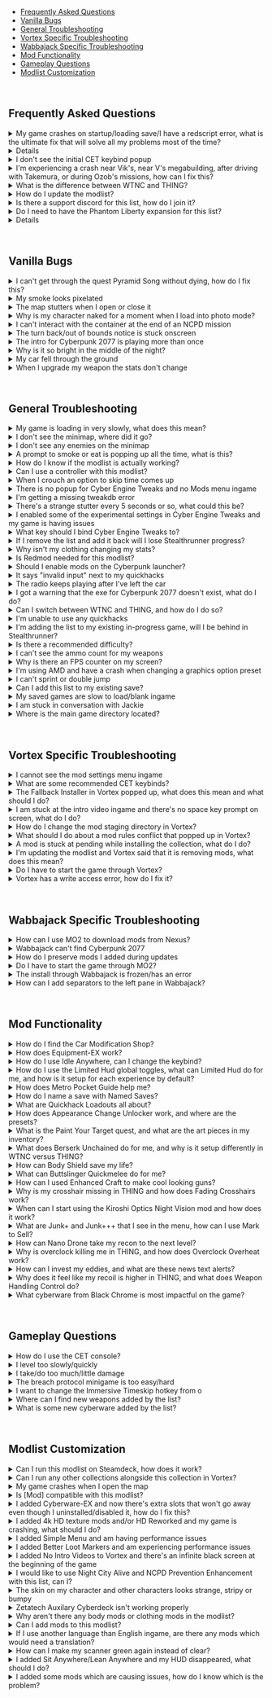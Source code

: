 - [Frequently Asked Questions](#frequently-asked-questions)
- [Vanilla Bugs](#vanilla-bugs)
- [General Troubleshooting](#general-troubleshooting)
- [Vortex Specific Troubleshooting](#vortex-specific-troubleshooting)
- [Wabbajack Specific Troubleshooting](#wabbajack-specific-troubleshooting)
- [Mod Functionality](#mod-functionality)
- [Gameplay Questions](#gameplay-questions)
- [Modlist Customization](#modlist-customization)

&#10240;

## Frequently Asked Questions

<details>
  <summary>My game crashes on startup/loading save/I have a redscript error, what is the ultimate fix that will solve all my problems most of the time?</summary>

![blue line](https://i.imgur.com/zRMDA4a.png)
  
Go side of Vortex and on the grey bar and click on **"Settings"**

![Redmod 1](https://i.imgur.com/ilpBWRY.png)

In the middle top of Vortex click on **"V2077 Settings"** and ensure that **"Automatically convert old-style 'archive' mods to REDmods on install"** is greyed out and not active

![Redmod 2](https://i.imgur.com/iSYsHmn.png)

![Redmod 3](https://i.imgur.com/nhjRZnF.png)

Left click on the grey part of any mod on the list in the mods section of Vortex to highlight the mod

![test1](https://i.imgur.com/dQX1fI9.png)

Now hit Control + A to highlight all mods and bring up a white bar at the bottom of Vortex. On this bar click Remove on the left side of it

![test2](https://i.imgur.com/AEc8cwh.png)

On the popup that comes up, ensure that delete archives checkbox is Not Ticked, and then click the orange Remove button on the bottom right

![test3](https://i.imgur.com/pI1ojet.png)

You will now see all the mods uninstalled and in blue in Vortex. If you see this, close out of Vortex.

![test4](https://i.imgur.com/mbWyDJX.png)

Go to your main Cyberpunk 2077 directory and delete the **all** folders except for **"archive"**

![tes5](https://i.imgur.com/AXG7U40.png)

Additionally delete the **"mod"** folder in **"Cyberpunk 2077/archive/pc/"**

![tes6](https://i.imgur.com/YW0s73X.png)

Now make sure you go and verify your game files through **Steam**, **GOG** or **Epic** so that it will reacquire the missing game files and get you back to a vanilla install, clearing the script error. Once the files are installed by your launcher, go to the website for the collection and add it to Vortex

![tes8](https://i.imgur.com/TLBR53V.png)

It will now install using the archives you had previously, so it won't need to download anything.
  
![blue line](https://i.imgur.com/zRMDA4a.png)
  
</details>

<details>
<a id="red4ext-error"><summary>Red4EXT is giving me an error, how do I fix it?</summary>
  
  ![blue line](https://i.imgur.com/zRMDA4a.png)
  
test

  ![blue line](https://i.imgur.com/zRMDA4a.png)
  
</details>

<details>
  <summary>I don't see the initial CET keybind popup</summary>
  
  ![blue line](https://i.imgur.com/zRMDA4a.png)
  
test

  ![blue line](https://i.imgur.com/zRMDA4a.png)
  
</details>

<details>
  <summary>I'm experiencing a crash near Vik's, near V's megabuilding, after driving with Takemura, or during Ozob's missions, how can I fix this?</summary>

   ![blue line](https://i.imgur.com/zRMDA4a.png)
  
test

  ![blue line](https://i.imgur.com/zRMDA4a.png)
  
</details>

<details>
  <summary>What is the difference between WTNC and THING?</summary>
  
  ![blue line](https://i.imgur.com/zRMDA4a.png)
  
test

  ![blue line](https://i.imgur.com/zRMDA4a.png)
  
</details>

<details>
  <summary>How do I update the modlist?</summary>
  
  ![blue line](https://i.imgur.com/zRMDA4a.png)
  
test

  ![blue line](https://i.imgur.com/zRMDA4a.png)
  
</details>

<details>
  <summary>Is there a support discord for this list, how do I join it?</summary>
  
  ![blue line](https://i.imgur.com/zRMDA4a.png)
  
test

  ![blue line](https://i.imgur.com/zRMDA4a.png)
  
</details>

<details>
  <summary>Do I need to have the Phantom Liberty expansion for this list?</summary>

   ![blue line](https://i.imgur.com/zRMDA4a.png)
  
test

  ![blue line](https://i.imgur.com/zRMDA4a.png)
  
</details>

<details>
  <summary>How can I prevent auto updates to my game?</summary>

  ![blue line](https://i.imgur.com/zRMDA4a.png)
  
Consult this guide on the [Modding Wiki](https://wiki.redmodding.org/cyberpunk-2077-modding/for-mod-users/users-modding-cyberpunk-2077/users-downgrading-preventing-auto-updates)

![blue line](https://i.imgur.com/zRMDA4a.png)
  
</details>

&#10240;

## Vanilla Bugs

<details>
  <summary>I can't get through the quest Pyramid Song without dying, how do I fix this?</summary>

   ![blue line](https://i.imgur.com/zRMDA4a.png)
  
test

  ![blue line](https://i.imgur.com/zRMDA4a.png)
  
</details>

<details>
  <summary>My smoke looks pixelated</summary>

   ![blue line](https://i.imgur.com/zRMDA4a.png)
  
test

  ![blue line](https://i.imgur.com/zRMDA4a.png)
  
</details>

<details>
  <summary>The map stutters when I open or close it</summary>

   ![blue line](https://i.imgur.com/zRMDA4a.png)
  
test

  ![blue line](https://i.imgur.com/zRMDA4a.png)
  
</details>

<details>
  <summary>Why is my character naked for a moment when I load into photo mode?</summary>

   ![blue line](https://i.imgur.com/zRMDA4a.png)
  
test

  ![blue line](https://i.imgur.com/zRMDA4a.png)
  
</details>

<details>
  <summary>I can't interact with the container at the end of an NCPD mission</summary>

   ![blue line](https://i.imgur.com/zRMDA4a.png)
  
test

  ![blue line](https://i.imgur.com/zRMDA4a.png)
  
</details>

<details>
  <summary>The turn back/out of bounds notice is stuck onscreen</summary>

   ![blue line](https://i.imgur.com/zRMDA4a.png)
  
test

  ![blue line](https://i.imgur.com/zRMDA4a.png)
  
</details>

<details>
  <summary>The intro for Cyberpunk 2077 is playing more than once</summary>

   ![blue line](https://i.imgur.com/zRMDA4a.png)
  
test

  ![blue line](https://i.imgur.com/zRMDA4a.png)
  
</details>

<details>
  <summary>Why is it so bright in the middle of the night?</summary>

  ![blue line](https://i.imgur.com/zRMDA4a.png)
  
  This is a vanilla game error and has been reported to CDPR, hopefully they will patch this in the future

  ![blue line](https://i.imgur.com/zRMDA4a.png)
  
</details>

<details>
  <summary>My car fell through the ground</summary>

  ![blue line](https://i.imgur.com/zRMDA4a.png)
  
  This is a vanilla game error and has been reported to CDPR, hopefully they will patch this in the future

  ![blue line](https://i.imgur.com/zRMDA4a.png)
  
</details>

<details>
  <summary>When I upgrade my weapon the stats don't change</summary>

  ![blue line](https://i.imgur.com/zRMDA4a.png)
  
  If you notice this happening on the crafting screen, don't continue to try to upgrade the gun. Reload your save and the issue will be resolved

  ![blue line](https://i.imgur.com/zRMDA4a.png)
  
</details>

&#10240;

## General Troubleshooting

<details>
  <summary>My game is loading in very slowly, what does this mean?</summary>

   ![blue line](https://i.imgur.com/zRMDA4a.png)
  
test

  ![blue line](https://i.imgur.com/zRMDA4a.png)
  
</details>

<details>
  <summary>I don't see the minimap, where did it go?</summary>

   ![blue line](https://i.imgur.com/zRMDA4a.png)
  
test

  ![blue line](https://i.imgur.com/zRMDA4a.png)
  
</details>

<details>
  <summary>I don't see any enemies on the minimap</summary>

   ![blue line](https://i.imgur.com/zRMDA4a.png)
  
test

  ![blue line](https://i.imgur.com/zRMDA4a.png)
  
</details>

<details>
  <summary>A prompt to smoke or eat is popping up all the time, what is this?</summary>

   ![blue line](https://i.imgur.com/zRMDA4a.png)
  
test

  ![blue line](https://i.imgur.com/zRMDA4a.png)
  
</details>

<details>
  <summary>How do I know if the modlist is actually working?</summary>

   ![blue line](https://i.imgur.com/zRMDA4a.png)
  
test

  ![blue line](https://i.imgur.com/zRMDA4a.png)
  
</details>

<details>
  <summary>Can I use a controller with this modlist?</summary>

   ![blue line](https://i.imgur.com/zRMDA4a.png)
  
test

  ![blue line](https://i.imgur.com/zRMDA4a.png)
  
</details>

<details>
  <summary>When I crouch an option to skip time comes up</summary>

   ![blue line](https://i.imgur.com/zRMDA4a.png)
  
test

  ![blue line](https://i.imgur.com/zRMDA4a.png)
  
</details>

<details>
  <summary>There is no popup for Cyber Engine Tweaks and no Mods menu ingame</summary>

   ![blue line](https://i.imgur.com/zRMDA4a.png)
  
test

  ![blue line](https://i.imgur.com/zRMDA4a.png)
  
</details>

<details>
  <summary>I'm getting a missing tweakdb error</summary>

   ![blue line](https://i.imgur.com/zRMDA4a.png)
  
test

  ![blue line](https://i.imgur.com/zRMDA4a.png)
  
</details>

<details>
  <summary>There's a strange stutter every 5 seconds or so, what could this be?</summary>

   ![blue line](https://i.imgur.com/zRMDA4a.png)
  
test

  ![blue line](https://i.imgur.com/zRMDA4a.png)
  
</details>

<details>
  <summary>I enabled some of the experimental settings in Cyber Engine Tweaks and my game is having issues</summary>

   ![blue line](https://i.imgur.com/zRMDA4a.png)
  
test

  ![blue line](https://i.imgur.com/zRMDA4a.png)
  
</details>

<details>
  <summary>What key should I bind Cyber Engine Tweaks to?</summary>

   ![blue line](https://i.imgur.com/zRMDA4a.png)
  
test

  ![blue line](https://i.imgur.com/zRMDA4a.png)
  
</details>

<details>
  <summary>If I remove the list and add it back will I lose Stealthrunner progress?</summary>

   ![blue line](https://i.imgur.com/zRMDA4a.png)
  
test

  ![blue line](https://i.imgur.com/zRMDA4a.png)
  
</details>

<details>
  <summary>Why isn't my clothing changing my stats?</summary>

   ![blue line](https://i.imgur.com/zRMDA4a.png)
  
test

  ![blue line](https://i.imgur.com/zRMDA4a.png)
  
</details>

<details>
  <summary>Is Redmod needed for this modlist?</summary>

   ![blue line](https://i.imgur.com/zRMDA4a.png)
  
test

  ![blue line](https://i.imgur.com/zRMDA4a.png)
  
</details>

<details>
  <summary>Should I enable mods on the Cyberpunk launcher?</summary>

   ![blue line](https://i.imgur.com/zRMDA4a.png)
  
test

  ![blue line](https://i.imgur.com/zRMDA4a.png)
  
</details>

<details>
  <summary>It says "invalid input" next to my quickhacks</summary>

   ![blue line](https://i.imgur.com/zRMDA4a.png)
  
test

  ![blue line](https://i.imgur.com/zRMDA4a.png)
  
</details>

<details>
  <summary>The radio keeps playing after I've left the car</summary>

   ![blue line](https://i.imgur.com/zRMDA4a.png)
  
test

  ![blue line](https://i.imgur.com/zRMDA4a.png)
  
</details>

<details>
  <summary>I got a warning that the exe for Cyberpunk 2077 doesn't exist, what do I do?</summary>

   ![blue line](https://i.imgur.com/zRMDA4a.png)
  
test

  ![blue line](https://i.imgur.com/zRMDA4a.png)
  
</details>

<details>
  <summary>Can I switch between WTNC and THING, and how do I do so?</summary>

   ![blue line](https://i.imgur.com/zRMDA4a.png)
  
test

  ![blue line](https://i.imgur.com/zRMDA4a.png)
  
</details>

<details>
  <summary>I'm unable to use any quickhacks</summary>

   ![blue line](https://i.imgur.com/zRMDA4a.png)
  
test

  ![blue line](https://i.imgur.com/zRMDA4a.png)
  
</details>

<details>
  <summary>I'm adding the list to my existing in-progress game, will I be behind in Stealthrunner?</summary>

   ![blue line](https://i.imgur.com/zRMDA4a.png)
  
test

  ![blue line](https://i.imgur.com/zRMDA4a.png)
  
</details>

<details>
  <summary>Is there a recommended difficulty?</summary>

   ![blue line](https://i.imgur.com/zRMDA4a.png)
  
test

  ![blue line](https://i.imgur.com/zRMDA4a.png)
  
</details>

<details>
  <summary>I can't see the ammo count for my weapons</summary>

   ![blue line](https://i.imgur.com/zRMDA4a.png)
  
test

  ![blue line](https://i.imgur.com/zRMDA4a.png)
  
</details>

<details>
  <summary>Why is there an FPS counter on my screen?</summary>

   ![blue line](https://i.imgur.com/zRMDA4a.png)
  
test

  ![blue line](https://i.imgur.com/zRMDA4a.png)
  
</details>

<details>
  <summary>I'm using AMD and have a crash when changing a graphics option preset</summary>

   ![blue line](https://i.imgur.com/zRMDA4a.png)
  
test

  ![blue line](https://i.imgur.com/zRMDA4a.png)
  
</details>

<details>
  <summary>I can't sprint or double jump</summary>

   ![blue line](https://i.imgur.com/zRMDA4a.png)
  
test

  ![blue line](https://i.imgur.com/zRMDA4a.png)
  
</details>

<details>
  <summary>Can I add this list to my existing save?</summary>

  ![blue line](https://i.imgur.com/zRMDA4a.png)
  
  **You can add this list to an existing vanilla save with no issues.** If you're adding this to a previously modded save, it would depend on the mods that were   associated. Sometimes mods that add items to the game through ArchiveXL can be baked into the save, and if that mod is no longer there, would cause the game to crash.
  
 ![blue line](https://i.imgur.com/zRMDA4a.png)
  
</details>

<details>
  <summary>My saved games are slow to load/blank ingame</summary>

  ![blue line](https://i.imgur.com/zRMDA4a.png)
  
  ![faq 5](https://raw.githubusercontent.com/z9er/CyberpunkTHING/main/resources/images/FAQ/faq%205.png)
  
  If you run into the error displayed above, you will want to disable cloud saves as that game setting can cause this issue.
  
  On the left side of the main menu, click on **"Settings"**
  
  ![faq 6](https://raw.githubusercontent.com/z9er/CyberpunkTHING/main/resources/images/FAQ/faq%206.png)
  
  At the top click **"Gameplay"**
  
  ![faq 7](https://raw.githubusercontent.com/z9er/CyberpunkTHING/main/resources/images/FAQ/faq%207.png)
  
  Scroll down to **"Enable cross-platform Saves"** and ensure that it is turned off
  
  ![faq 8](https://raw.githubusercontent.com/z9er/CyberpunkTHING/main/resources/images/FAQ/faq%208.png)
  
   ![blue line](https://i.imgur.com/zRMDA4a.png)
  
</details>

<details>
  <summary>I am stuck in conversation with Jackie</summary>

  ![blue line](https://i.imgur.com/zRMDA4a.png)
  
  You're sitting sharing a nice moment pondering the future's opportunities with Jackie at the food stand outside of your apartment, and you need to call the car in order to "feel the factory new ride". If your hints are disabled it won't tell you what to do, but you'll want to call your vehicle, default keybind is **"V"**
  
  ![faq 21](https://raw.githubusercontent.com/z9er/CyberpunkTHING/main/resources/images/FAQ/faq%2021.png)
  
  ![blue line](https://i.imgur.com/zRMDA4a.png)
  
</details>

<details>
  <summary>Where is the main game directory located?</summary>

  ![blue line](https://i.imgur.com/zRMDA4a.png)
  
 test
  
  ![blue line](https://i.imgur.com/zRMDA4a.png)
  
</details>

&#10240;

## Vortex Specific Troubleshooting

<details>
  <summary>I cannot see the mod settings menu ingame</summary>

  ![blue line](https://i.imgur.com/zRMDA4a.png)
  
  This is often associated with the **Vortex Redmod Autoconversion** being toggled on. It is off by default, but if it has done the autoconversion you will need to go through a process to correct this, and you will not have to redownload the associated mods. Go to the left side of Vortex to the grey bar and click on **"Settings"**
  
  ![faq 33](https://raw.githubusercontent.com/z9er/CyberpunkTHING/main/resources/images/FAQ/faq%2033.png)
  
Go to the middle top grey bar and click on **"V2077 Settings"** and ensure that **"Automatically convert old style 'archive' mods to REDmods on install"** is greyed out and is not active
  
  ![faq 34](https://raw.githubusercontent.com/z9er/CyberpunkTHING/main/resources/images/FAQ/faq%2034.png)
  
  ![faq 35](https://raw.githubusercontent.com/z9er/CyberpunkTHING/main/resources/images/FAQ/faq%2035.png)
  
Go to the left hand side of vortex and click on **"Mods"** on the grey bar
  
  ![faq 36](https://raw.githubusercontent.com/z9er/CyberpunkTHING/main/resources/images/FAQ/faq%2036.png)
  
 Left click on the mod at the top of the list in the middle of the screen to highlight it
  
  ![faq 37](https://raw.githubusercontent.com/z9er/CyberpunkTHING/main/resources/images/FAQ/faq%2037.png)
  
Scroll to the bottom mod in the list and shift + left click it in order to highlight all of the mods
  
  ![faq 38](https://raw.githubusercontent.com/z9er/CyberpunkTHING/main/resources/images/FAQ/faq%2038.png)
  
  On the white bar that has appeared at the very bottom of the list click **"Remove"**
  
  ![faq 39](https://raw.githubusercontent.com/z9er/CyberpunkTHING/main/resources/images/FAQ/faq%2039.png)
  
  In the popup that appears ensure that **"Remove Mod"** is ticked with a blue and white checkmark, but that **"Delete Archive"** remains unticked and clear
  
  ![faq 40](https://raw.githubusercontent.com/z9er/CyberpunkTHING/main/resources/images/FAQ/faq%2040.png)
  
 Click **"Remove"** at the bottom right of the popup 
  
  ![faq 41](https://raw.githubusercontent.com/z9er/CyberpunkTHING/main/resources/images/FAQ/faq%2041.png)
  
 In the next popup, tick the box for **"Apply to Recommended Mods"** so that a blue and white checkmark appears 
  
  ![faq 42](https://raw.githubusercontent.com/z9er/CyberpunkTHING/main/resources/images/FAQ/faq%2042.png)
  
  ![faq 43](https://raw.githubusercontent.com/z9er/CyberpunkTHING/main/resources/images/FAQ/faq%2043.png)
  
Then click on **"Disable"** bottom right of the grey popup  
  
  ![faq 44](https://raw.githubusercontent.com/z9er/CyberpunkTHING/main/resources/images/FAQ/faq%2044.png)
  
The list of mods will now show as **"Uninstalled"** in blue
  
  ![faq 45](https://raw.githubusercontent.com/z9er/CyberpunkTHING/main/resources/images/FAQ/faq%2045.png)
  
Scroll down to the mod **"Cyberpunk Thing"** and left click it 
  
  ![faq 46](https://raw.githubusercontent.com/z9er/CyberpunkTHING/main/resources/images/FAQ/faq%2046.png)
  
  After highlighting **"Cyberpunk Thing"** right click it and left click **"Install"**
  
  ![faq 47](https://raw.githubusercontent.com/z9er/CyberpunkTHING/main/resources/images/FAQ/faq%2047.png)
  
  In the popup that appears click **"Install Now"**
  
  ![faq 48](https://raw.githubusercontent.com/z9er/CyberpunkTHING/main/resources/images/FAQ/faq%2048.png)
  
 These steps will undo the REDmod autoconversion that vortex performed and will correct your install without you having to redownload any mods
  
  ![blue line](https://i.imgur.com/zRMDA4a.png)
  
</details>

<details>
  <summary>What are some recommended CET keybinds?</summary>

  ![blue line](https://i.imgur.com/zRMDA4a.png)
  
  Some binding recommendations for important features
  
  ![faq 49](https://raw.githubusercontent.com/z9er/CyberpunkTHING/main/resources/images/FAQ/faq%2049.png)
  
  ![blue line](https://i.imgur.com/zRMDA4a.png)
  
</details>

<details>
  <summary>The Fallback Installer in Vortex popped up, what does this mean and what should I do?</summary>

  ![blue line](https://i.imgur.com/zRMDA4a.png)
  
test

  ![blue line](https://i.imgur.com/zRMDA4a.png)
  
</details>

<details>
  <summary>I am stuck at the intro video ingame and there's no space key prompt on screen, what do I do?</summary>

  ![blue line](https://i.imgur.com/zRMDA4a.png)
  
test

  ![blue line](https://i.imgur.com/zRMDA4a.png)
  
</details>

<details>
  <summary>How do I change the mod staging directory in Vortex?</summary>

  ![blue line](https://i.imgur.com/zRMDA4a.png)
  
test

  ![blue line](https://i.imgur.com/zRMDA4a.png)
  
</details>

<details>
  <summary>What should I do about a mod rules conflict that popped up in Vortex?</summary>

  ![blue line](https://i.imgur.com/zRMDA4a.png)
  
test

  ![blue line](https://i.imgur.com/zRMDA4a.png)
  
</details>

<details>
  <summary>A mod is stuck at pending while installing the collection, what do I do?</summary>

  ![blue line](https://i.imgur.com/zRMDA4a.png)
  
test

  ![blue line](https://i.imgur.com/zRMDA4a.png)
  
</details>

<details>
  <summary>I'm updating the modlist and Vortex said that it is removing mods, what does this mean?</summary>

  ![blue line](https://i.imgur.com/zRMDA4a.png)
  
test

  ![blue line](https://i.imgur.com/zRMDA4a.png)
  
</details>

<details>
  <summary>Do I have to start the game through Vortex?</summary>

  ![blue line](https://i.imgur.com/zRMDA4a.png)
  
test

  ![blue line](https://i.imgur.com/zRMDA4a.png)
  
</details>

<details>
  <summary>Vortex has a write access error, how do I fix it?</summary>

  ![blue line](https://i.imgur.com/zRMDA4a.png)
  
test

  ![blue line](https://i.imgur.com/zRMDA4a.png)
  
</details>

&#10240;

## Wabbajack Specific Troubleshooting

<details>
  
  <summary>How can I use MO2 to download mods from Nexus?</summary>

  ![blue line](https://i.imgur.com/zRMDA4a.png)
  
  In **MO2**, click on the wrench icon on the top bar
  
  ![faq 51](https://raw.githubusercontent.com/z9er/CyberpunkTHING/main/resources/images/FAQ/faq%2051.png)
  
  In the popup click on **"Nexus"**
  
  ![faq 52](https://raw.githubusercontent.com/z9er/CyberpunkTHING/main/resources/images/FAQ/faq%2052.png)
  
  Click on **"Associate with 'Download with manager' Links"** and approve its request
  
  ![faq 53](https://raw.githubusercontent.com/z9er/CyberpunkTHING/main/resources/images/FAQ/faq%2053.png)
  
![blue line](https://i.imgur.com/zRMDA4a.png)
  
</details>

<details>
  <summary>Wabbajack can't find Cyberpunk 2077</summary>

  ![blue line](https://i.imgur.com/zRMDA4a.png)
  
  One common cause for this is the **Wabbajack** client not being on the same hard drive as the game install, another is forgetting to have **Steam** or **GOG** verify and reacquire files as part of doing a cleaning of your Cyberpunk 2077 install
  
  ![blue line](https://i.imgur.com/zRMDA4a.png)
  
</details>

<details>
  <summary>How do I preserve mods I added during updates</summary>

  ![blue line](https://i.imgur.com/zRMDA4a.png)
  
    In **MO2**, click on the disc icon in the top bar:
  
  ![faq xx](https://i.imgur.com/c1yv5LO.png)
  
  In the popup, navigate to your chosen mod. Highlight the file, verify your selection, and click open.
  
  ![faq xx](https://i.imgur.com/beTQwAS.png)
  
  In this new popup, add the modifier "[NoDelete]" to the beginning of the mod name.
  
  ![faq xx](https://i.imgur.com/KaUAyjZ.png)
  
  Verify the change from previous step within **MO2**.
  
  ![faq xx](https://i.imgur.com/TOaOVQQ.png)
  &#10240;
  
  ![blue line](https://i.imgur.com/zRMDA4a.png)
  
</details>

<details>
  <summary>Do I have to start the game through MO2?</summary>

  ![blue line](https://i.imgur.com/zRMDA4a.png)
  
test

  ![blue line](https://i.imgur.com/zRMDA4a.png)
  
</details>

<details>
  <summary>The install through Wabbajack is frozen/has an error</summary>

  ![blue line](https://i.imgur.com/zRMDA4a.png)
  
test

  ![blue line](https://i.imgur.com/zRMDA4a.png)
  
</details>

<details>
  <summary>How can I add separators to the left pane in Wabbajack?</summary>

  ![blue line](https://i.imgur.com/zRMDA4a.png)
  
test

  ![blue line](https://i.imgur.com/zRMDA4a.png)
  
</details>

&#10240;


## Mod Functionality

<details>
  <summary>How do I find the Car Modification Shop?</summary>

 ![blue line](https://i.imgur.com/zRMDA4a.png)
  
  When on your map, on the left side ensure that when on **"FILTER: CUSTOM"** that the **"DROP POINT"** section is highlighted and the wrench icon for the [Car Modification Shop](https://www.nexusmods.com/cyberpunk2077/mods/4034) will appear in Northeast Watson
  
  ![faq 28](https://raw.githubusercontent.com/z9er/CyberpunkTHING/main/resources/images/FAQ/faq%2028.png)
  ![faq 29](https://raw.githubusercontent.com/z9er/CyberpunkTHING/main/resources/images/FAQ/faq%2029.png)
  
![blue line](https://i.imgur.com/zRMDA4a.png)
  
</details>

<details>
  <summary>How does Equipment-EX work?</summary>

![blue line](https://i.imgur.com/zRMDA4a.png)

### Overview
  
- New transmog system with 50+ clothing slots
- A brand-new UI accessible from Hub menu and V's apartments
- Allows you to manage an unlimited amount of outfits with your names
- Converts your existing wardrobe sets to a new system at a first launch
- Works with vanilla and custom items

### How to Use

- The outfit manager is accessible through the new "Wardrobe" button in the Inventory menu or from wardrobe call in V's apartments
- On the right side of the screen, you will see all compatible gear grouped by slots
- By clicking on a button with three lines above the item list you can choose what items you want to see: current inventory, stash, wardrobe memory
- Clicking on any item will activate outfit mode, which applies the visuals of the selected items to your character over equipped gear
- To equip item in another slot, move cursor over the item and hold displayed hotkey (F on keyboard)
- To unequip all currently equipped items, move cursor over the preview puppet and press displayed hotkey (X on keyboard)
- On the left side of the screen, you will see a list of your outfits
- The "Save outfit" button becomes available when outfit mode is active
- To equip a previously saved outfit, just click on the name in the list
- To delete an outfit, hover over the outfit and press the hotkey from the hint (X on keyboard)
- To disable the outfit mode, you can select "No outfit" or unequip the outfit from the Inventory menu
- In photo mode, you will find the option to change outfits on the fly in the pose section

![blue line](https://i.imgur.com/zRMDA4a.png)

</details>

<details>
  <summary>How do I use Idle Anywhere, can I change the keybind?</summary>

 ![blue line](https://i.imgur.com/zRMDA4a.png)
  
Visit V's starting apartment in H10. You only need to do this once to 'activate' the mod.
Press the Sprint input while the following is true:

- Stood still (not sat, or crouched)
- Not in a moving elevator (probably can't be vehicle surf either)
- Out of combat
- Have empty hands
- Not looking directly up or down
- Not scanning (zooming is okay)

Press Sprint again to manually hide it.

The menu will also not work when controlling surveilance systems, in Brain Dances, and shouldn't work in Johnny's memories either.
If you do have/use the option while in conversation with NPCs just be aware that it can sometimes cause NPCs to sound distant/quiet during the animation(s)
  
 ![blue line](https://i.imgur.com/zRMDA4a.png)
  
</details>

<details>
  <summary>How do I use the Limited Hud global toggles, what can Limited Hud do for me, and how is it setup for each experience by default?</summary>

![blue line](https://i.imgur.com/zRMDA4a.png)
  
The mods adds two additional in-game hotkeys which you can use to toggle widgets visibility:

**Global Toggle:** global hotkey which you can use to toggle visibility for any module combination by your choice. By default it toggles Minimap, Quest Tracker and Quest Markers modules (**F8** by default).

**Minimap Toggle:** a separate hotkey to toggle minimap visibility (**F6** by default)
  
![blue line](https://i.imgur.com/zRMDA4a.png)
  
</details>

<details>
  <summary>How does Metro Pocket Guide help me?</summary>

  ![blue line](https://i.imgur.com/zRMDA4a.png)
  
- Open world map menu
- Press "Route" button at the bottom of the screen
- Select starting metro station
- Select destination station and press "Сonfirm"
- Enter the subway and follow the tracked route
  
![blue line](https://i.imgur.com/zRMDA4a.png)
  
</details>

<details>
  <summary>How do I name a save with Named Saves?</summary>

  ![blue line](https://i.imgur.com/zRMDA4a.png)
  
  You're about to create a manual save, but don't just immediately click it. If you look at the top left above that you will see where you can add a name to your save
  
  ![faq 27](https://raw.githubusercontent.com/z9er/CyberpunkTHING/main/resources/images/FAQ/faq%2027.png)
  
 ![blue line](https://i.imgur.com/zRMDA4a.png)
  
</details>

<details>
  <summary>What are Quickhack Loadouts all about?</summary>

  ![blue line](https://i.imgur.com/zRMDA4a.png)

Lets you set up to 5 Quickhack loadouts for your Cyberdeck with an easy to use interface in the cyberdeck equip menu. Give each loadout a custom name; save and load loadouts at any time. This mod relieves the frustration of slowly changing your equipped quickhacks every time you want to switch from combat hacks to stealth, or whatever it is you need. There are 5 loadout slots. You can rename the title of each slot by clicking on the title and typing with a keyboard.

### Saving

When you click the "Save" button, the currently equipped quickhacks are saved to that loadout, and the current name of the loadout is saved. If you save while there are no loadouts equipped, an empty loadout is saved. Saved loadouts can be overwritten, including with an empty loadout.

### Loading

When you click the "Load" button, the quickhacks stored in that loadout are equipped. If there are no quickhacks stored in the loadout, then the Load button will be disabled. When you hover over a Load button, a tooltip displays the quickhacks in the loadout.

![loading image](https://i.imgur.com/c0rF9qF.png)
  
 ![blue line](https://i.imgur.com/zRMDA4a.png)
  
</details>

<details>
  <summary>How does Appearance Change Unlocker work, and where are the presets?</summary>
  
  ![blue line](https://i.imgur.com/zRMDA4a.png)
  
test

  ![blue line](https://i.imgur.com/zRMDA4a.png)
  
</details>

<details>
  <summary>What is the Paint Your Target quest, and what are the art pieces in my inventory?</summary>
  
  ![blue line](https://i.imgur.com/zRMDA4a.png)
  
test

  ![blue line](https://i.imgur.com/zRMDA4a.png)
  
</details>

<details>
  <summary>What does Berserk Unchained do for me, and why is it setup differently in WTNC versus THING?</summary>
  
  ![blue line](https://i.imgur.com/zRMDA4a.png)
  
test

  ![blue line](https://i.imgur.com/zRMDA4a.png)
  
</details>

<details>
  <summary>How can Body Shield save my life?</summary>
  
  ![blue line](https://i.imgur.com/zRMDA4a.png)
  
test

  ![blue line](https://i.imgur.com/zRMDA4a.png)
  
</details>

<details>
  <summary>What can Buttslinger Quickmelee do for me?</summary>
  
  ![blue line](https://i.imgur.com/zRMDA4a.png)
  
test

  ![blue line](https://i.imgur.com/zRMDA4a.png)
  
</details>

<details>
  <summary>How can I used Enhanced Craft to make cool looking guns?</summary>
  
  ![blue line](https://i.imgur.com/zRMDA4a.png)
  
test

  ![blue line](https://i.imgur.com/zRMDA4a.png)
  
</details>

<details>
  <summary>Why is my crosshair missing in THING and how does Fading Crosshairs work?</summary>
  
  ![blue line](https://i.imgur.com/zRMDA4a.png)
  
test

  ![blue line](https://i.imgur.com/zRMDA4a.png)
  
</details>

<details>
  <summary>When can I start using the Kiroshi Optics Night Vision mod and how does it work?</summary>
  
  ![blue line](https://i.imgur.com/zRMDA4a.png)
  
test

  ![blue line](https://i.imgur.com/zRMDA4a.png)
  
</details>

<details>
  <summary>What are Junk+ and Junk+++ that I see in the menu, how can I use Mark to Sell?</summary>
  
  ![blue line](https://i.imgur.com/zRMDA4a.png)
  
test

  ![blue line](https://i.imgur.com/zRMDA4a.png)
  
</details>

<details>
  <summary>How can Nano Drone take my recon to the next level?</summary>
  
  ![blue line](https://i.imgur.com/zRMDA4a.png)
  
test

  ![blue line](https://i.imgur.com/zRMDA4a.png)
  
</details>

<details>
  <summary>Why is overclock killing me in THING, and how does Overclock Overheat work?</summary>
  
  ![blue line](https://i.imgur.com/zRMDA4a.png)
  
test

  ![blue line](https://i.imgur.com/zRMDA4a.png)
  
</details>

<details>
  <summary>How can I invest my eddies, and what are these news text alerts?</summary>
  
  ![blue line](https://i.imgur.com/zRMDA4a.png)
  
test

  ![blue line](https://i.imgur.com/zRMDA4a.png)
  
</details>

<details>
  <summary>Why does it feel like my recoil is higher in THING, and what does Weapon Handling Control do?</summary>
  
  ![blue line](https://i.imgur.com/zRMDA4a.png)
  
test

  ![blue line](https://i.imgur.com/zRMDA4a.png)
  
</details>

<details>
  <summary>What cyberware from Black Chrome is most impactful on the game?</summary>
  
  ![blue line](https://i.imgur.com/zRMDA4a.png)
  
test

  ![blue line](https://i.imgur.com/zRMDA4a.png)
  
</details>

&#10240;

## Gameplay Questions

<details>
  <summary>How do I use the CET console?</summary>

  ![blue line](https://i.imgur.com/zRMDA4a.png)
  
  You can find a guide on some useful CET console commands [here](https://wiki.redmodding.org/cyber-engine-tweaks/console/how-do-i)
  
   ![blue line](https://i.imgur.com/zRMDA4a.png)
  
</details>

<details>
  <summary>I level too slowly/quickly</summary>

  ![blue line](https://i.imgur.com/zRMDA4a.png)
  
  Adjustments to leveling can be made by going to **"Mods"** in the main menu
  
  ![faq 57](https://raw.githubusercontent.com/z9er/CyberpunkTHING/main/resources/images/FAQ/faq%2057.png)
  
  Go to **"RMK Mods"**
  
  ![faq 58](https://raw.githubusercontent.com/z9er/CyberpunkTHING/main/resources/images/FAQ/faq%2058.png)
  
  Scroll to **"Simple XP Multiplier"** and adjust any values to your liking
  
  ![faq 59](https://raw.githubusercontent.com/z9er/CyberpunkTHING/main/resources/images/FAQ/faq%2059.png)
  
  ![blue line](https://i.imgur.com/zRMDA4a.png)
  
</details>

<details>
  <summary>I take/do too much/little damage</summary>

  ![blue line](https://i.imgur.com/zRMDA4a.png)
  
  Adjustments to damage taken or done can be made by going to **"Mods"** in the main menu
  
  ![faq 60](https://raw.githubusercontent.com/z9er/CyberpunkTHING/main/resources/images/FAQ/faq%2060.png)
  
  Go to **"DMG. SCALING"**
  
  ![faq 61](https://i.imgur.com/JsM1FLQ.png)
  
  Scroll to the **"Damage to NPC Multiplier"** or **"Damage to Player Multiplier"** and adjust any values to your liking
  
  ![faq 62](https://raw.githubusercontent.com/z9er/CyberpunkTHING/main/resources/images/FAQ/faq%2062.png)
  ![faq 63](https://raw.githubusercontent.com/z9er/CyberpunkTHING/main/resources/images/FAQ/faq%2063.png)
  
  ![blue line](https://i.imgur.com/zRMDA4a.png)
  
</details>

<details>
  <summary>The breach protocol minigame is too easy/hard</summary>

  ![blue line](https://i.imgur.com/zRMDA4a.png)
  
  Adjustments to the breach protocol can be made by going to **"Mods"** in the main menu
  
  ![faq 64](https://raw.githubusercontent.com/z9er/CyberpunkTHING/main/resources/images/FAQ/faq%2064.png)
  
  Go to **"RMK Mods"**
  
  ![faq 65](https://raw.githubusercontent.com/z9er/CyberpunkTHING/main/resources/images/FAQ/faq%2065.png)
  
  Scroll to the **"Challenging Breach Minigame"** and adjust any values to your liking
  
  ![faq 66](https://raw.githubusercontent.com/z9er/CyberpunkTHING/main/resources/images/FAQ/faq%2066.png)
  
  ![blue line](https://i.imgur.com/zRMDA4a.png)
  
</details>

<details>
  <summary>I want to change the Immersive Timeskip hotkey from o</summary>
 
![blue line](https://i.imgur.com/zRMDA4a.png)
  
  ```
  FOR VORTEX USERS
  ```
  
  In your main Cyberpunk 2077 directory, navigate to **"r6\input"** and open **"ImmersiveTimeskip.xml**
  
  ![faq 71](https://raw.githubusercontent.com/z9er/CyberpunkTHING/main/resources/images/FAQ/faq%2071.png)
  
  ```
  FOR WABBAJACK USERS
  ```
  
  In **MO2** in the left panel left click **"Immersive Timeskip"** to highlight it, then right click it and select **"Open in Explorer"**
  
  ![faq 72](https://raw.githubusercontent.com/z9er/CyberpunkTHING/main/resources/images/FAQ/faq%2072.png)
  
  Navigate to **"Root\r6\Input"**
  
  ![faq 73](https://raw.githubusercontent.com/z9er/CyberpunkTHING/main/resources/images/FAQ/faq%2073.png)
  
  ```
  Continued for Both
  ```
  
  **"ImmersiveTimeskip.xml** can be customized to choose whatever keybinds you would like, [a full list of CDPR's method for key naming here](https://pastebin.com/nsQ1cqi8)
  
  ![faq 74](https://raw.githubusercontent.com/z9er/CyberpunkTHING/main/resources/images/FAQ/faq%2074.png)
  
![blue line](https://i.imgur.com/zRMDA4a.png)
  
</details>

<details>
  <summary>Where can I find new weapons added by the list?</summary>

  ![blue line](https://i.imgur.com/zRMDA4a.png)
  
test

  ![blue line](https://i.imgur.com/zRMDA4a.png)
  
</details>

<details>
  <summary>What is some new cyberware added by the list?</summary>

  ![blue line](https://i.imgur.com/zRMDA4a.png)
  
test

  ![blue line](https://i.imgur.com/zRMDA4a.png)
  
</details>

&#10240;


## Modlist Customization

<details>
  <summary>Can I run this modlist on Steamdeck, how does it work?</summary>

   ![blue line](https://i.imgur.com/zRMDA4a.png)
  
test

  ![blue line](https://i.imgur.com/zRMDA4a.png)
  
</details>

<details>
  <summary>Can I run any other collections alongside this collection in Vortex?</summary>

  ![blue line](https://i.imgur.com/zRMDA4a.png)
  
test

  ![blue line](https://i.imgur.com/zRMDA4a.png)
  
</details>

<details>
  <summary>My game crashes when I open the map</summary>

  ![blue line](https://i.imgur.com/zRMDA4a.png)
  
  This is associated with a **Reshade** version issue. As this list does not include and is not tested for any reshade, adding one is at your own risk, and this is one of a multitude of issues that can arise in using one
  
   ![blue line](https://i.imgur.com/zRMDA4a.png)
  
</details>

<details>
  <summary>Is [Mod] compatible with this modlist?</summary>

  ![blue line](https://i.imgur.com/zRMDA4a.png)
  
test

  ![blue line](https://i.imgur.com/zRMDA4a.png)
  
</details>

<details>
  <summary>I added Cyberware-EX and now there's extra slots that won't go away even though I uninstalled/disabled it, how do I fix this?</summary>

  ![blue line](https://i.imgur.com/zRMDA4a.png)
  
test

  ![blue line](https://i.imgur.com/zRMDA4a.png)
  
</details>

<details>
  <summary>I added 4k HD texture mods and/or HD Reworked and my game is crashing, what should I do?</summary>

   ![blue line](https://i.imgur.com/zRMDA4a.png)
  
test

  ![blue line](https://i.imgur.com/zRMDA4a.png)
  
</details>

<details>
  <summary>I added Simple Menu and am having performance issues</summary>

   ![blue line](https://i.imgur.com/zRMDA4a.png)
  
test

  ![blue line](https://i.imgur.com/zRMDA4a.png)
  
</details>

<details>
  <summary>I added Better Loot Markers and am experiencing performance issues</summary>

   ![blue line](https://i.imgur.com/zRMDA4a.png)
  
test

  ![blue line](https://i.imgur.com/zRMDA4a.png)
  
</details>

<details>
  <summary>I added No Intro Videos to Vortex and there's an infinite black screen at the beginning of the game</summary>

   ![blue line](https://i.imgur.com/zRMDA4a.png)
  
test

  ![blue line](https://i.imgur.com/zRMDA4a.png)
  
</details>

<details>
  <summary>I would like to use Night City Alive and NCPD Prevention Enhancement with this list, can I?</summary>

   ![blue line](https://i.imgur.com/zRMDA4a.png)
  
test

  ![blue line](https://i.imgur.com/zRMDA4a.png)
  
</details>

<details>
  <summary>The skin on my character and other characters looks strange, stripy or bumpy</summary>

   ![blue line](https://i.imgur.com/zRMDA4a.png)
  
test

  ![blue line](https://i.imgur.com/zRMDA4a.png)
  
</details>

<details>
  <summary>Zetatech Auxilary Cyberdeck isn't working properly</summary>

   ![blue line](https://i.imgur.com/zRMDA4a.png)
  
test

  ![blue line](https://i.imgur.com/zRMDA4a.png)
  
</details>

<details>
  <summary>Why aren't there any body mods or clothing mods in the modlist?</summary>

   ![blue line](https://i.imgur.com/zRMDA4a.png)
  
test

  ![blue line](https://i.imgur.com/zRMDA4a.png)
  
</details>

<details>
  <summary>Can I add mods to this modlist?</summary>

   ![blue line](https://i.imgur.com/zRMDA4a.png)
  
test

  ![blue line](https://i.imgur.com/zRMDA4a.png)
  
</details>

<details>
  <summary>If I use another language than English ingame, are there any mods which would need a translation?</summary>

   ![blue line](https://i.imgur.com/zRMDA4a.png)
  
test

  ![blue line](https://i.imgur.com/zRMDA4a.png)
  
</details>

<details>
  <summary>How can I make my scanner green again instead of clear?</summary>

   ![blue line](https://i.imgur.com/zRMDA4a.png)
  
test

  ![blue line](https://i.imgur.com/zRMDA4a.png)
  
</details>

<details>
  <summary>I added Sit Anywhere/Lean Anywhere and my HUD disappeared, what should I do?</summary>

  ![blue line](https://i.imgur.com/zRMDA4a.png)
  
 This is actually a vanilla bug. There are certain areas of the game that can bug out your hud (an example of this would be the door leading to enemies in the Scav Haunt at the beginning of the game). This can also happen with UI elements getting stuck on your screen, like the out of bounds message. There's an easy fix to this: save your game and reload it and the UI is refreshed.

 ![blue line](https://i.imgur.com/zRMDA4a.png)
  
</details>

<details>
  <summary>I added some mods which are causing issues, how do I know which is the problem?</summary>

  ![blue line](https://i.imgur.com/zRMDA4a.png)
  
Learn how to bisect with the [Modding Wiki](https://wiki.redmodding.org/cyberpunk-2077-modding/for-mod-users/user-guide-troubleshooting#finding-the-broken-mod-bisecting)

![blue line](https://i.imgur.com/zRMDA4a.png)
  
</details>
